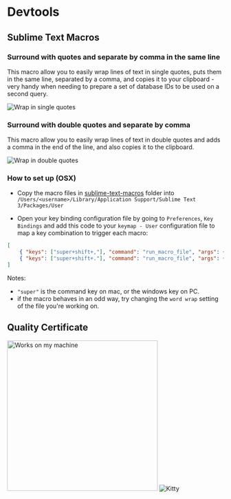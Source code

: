 # Devtools

## Sublime Text Macros

### Surround with quotes and separate by comma in the same line
This macro allow you to easily wrap lines of text in single quotes, puts them in the same line, separated by a comma, and copies it to your clipboard - very handy when needing to prepare a set of database IDs to be used on a second query. 

![Wrap in single quotes](https://github.com/rafaeloliveira1337/devtools/blob/img/img/wrap-in-quotes.gif)

### Surround with double quotes and separate by comma
This macro allow you to easily wrap lines of text in double quotes and adds a comma in the end of the line, and also copies it to the clipboard.

![Wrap in double quotes](https://github.com/rafaeloliveira1337/devtools/blob/img/img/wrap-in-double-quotes.gif)

### How to set up (OSX)

- Copy the macro files in [sublime-text-macros](./sublime-text-macros) folder into `/Users/<username>/Library/Application Support/Sublime Text 3/Packages/User`

- Open your key binding configuration file by going to `Preferences`, `Key Bindings` and add this code to your `keymap - User` configuration file to map a key combination to trigger each macro:
```json
[
    { "keys": ["super+shift+,"], "command": "run_macro_file", "args": {"file": "res://Packages/User/surround-with-quotes.sublime-macro"} }
    { "keys": ["super+shift+."], "command": "run_macro_file", "args": {"file": "res://Packages/User/surround-with-double-quotes.sublime-macro"} }
]
```

Notes: 
- `"super"` is the command key on mac, or the windows key on PC.
- if the macro behaves in an odd way, try changing the `word wrap` setting of the file you're working on.


## Quality Certificate
<img src="https://github.com/rafaeloliveira1337/devtools/blob/img/img/works_on_my_machine.png" width="350" alt="Works on my machine" /> ![Kitty](https://media.giphy.com/media/vFKqnCdLPNOKc/giphy.gif)

